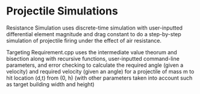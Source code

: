 # Projectile Simulations

Resistance Simulation uses discrete-time simulation with user-inputted differential element magnitude and drag constant to do a step-by-step simulation of projectile firing under the effect of air resistance.

Targeting Requirement.cpp uses the intermediate value theorum and bisection along with recursive functions, user-inputted command-line parameters, and error checking to calculate the required angle (given a velocity) and required velocity (given an angle) for a projectile of mass m to hit location (d,t) from (0, h) (with other parameters taken into account such as target building width and height)
